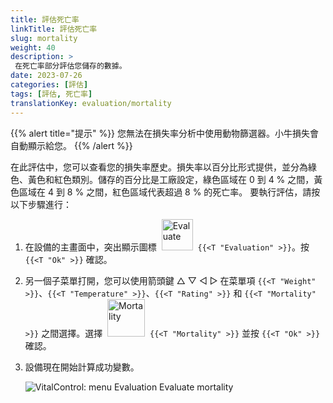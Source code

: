 ```yaml
---
title: 評估死亡率
linkTitle: 評估死亡率
slug: mortality
weight: 40
description: >
 在死亡率部分評估您儲存的數據。
date: 2023-07-26
categories: [評估]
tags: [評估, 死亡率]
translationKey: evaluation/mortality
---
```

{{% alert title="提示" %}}
您無法在損失率分析中使用動物篩選器。小牛損失會自動顯示給您。
{{% /alert %}}

在此評估中，您可以查看您的損失率歷史。損失率以百分比形式提供，並分為綠色、黃色和紅色類別。儲存的百分比是工廠設定，綠色區域在 0 到 4 % 之間，黃色區域在 4 到 8 % 之間，紅色區域代表超過 8 % 的死亡率。
要執行評估，請按以下步驟進行：

1. 在設備的主畫面中，突出顯示圖標 &nbsp;<img src="/icons/main/evaluation.svg" width="50" align="bottom" alt="Evaluate" />&nbsp; `{{<T "Evaluation" >}}`。按 `{{<T "Ok" >}}` 確認。

2. 另一個子菜單打開，您可以使用箭頭鍵 △ ▽ ◁ ▷ 在菜單項 `{{<T "Weight" >}}`、`{{<T "Temperature" >}}`、`{{<T "Rating" >}}` 和 `{{<T "Mortality" >}}` 之間選擇。選擇 &nbsp;<img src="/icons/evaluation/calflosses.svg" width="60" align="bottom" alt="Mortality" />&nbsp; `{{<T "Mortality" >}}` 並按 `{{<T "Ok" >}}` 確認。

3. 設備現在開始計算成功變數。

   ![VitalControl: menu Evaluation Evaluate mortality](../images/mortality.png "Evaluate mortality")
